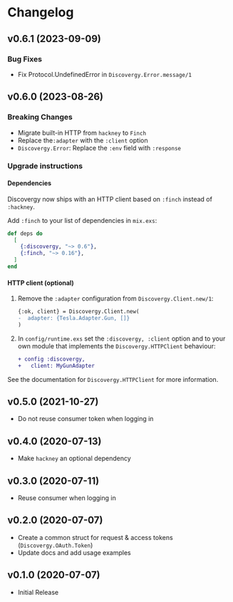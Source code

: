 # Changelog

## v0.6.1 (2023-09-09)

### Bug Fixes

- Fix Protocol.UndefinedError in `Discovergy.Error.message/1`

## v0.6.0 (2023-08-26)

### Breaking Changes

- Migrate built-in HTTP from `hackney` to `Finch`
- Replace the`:adapter` with the `:client` option
- `Discovergy.Error`: Replace the `:env` field with `:response`

### Upgrade instructions

#### Dependencies

Discovergy now ships with an HTTP client based on `:finch` instead of `:hackney`.

Add `:finch` to your list of dependencies in `mix.exs`:

```elixir
def deps do
  [
    {:discovergy, "~> 0.6"},
    {:finch, "~> 0.16"},
  ]
end
```

#### HTTP client (optional)

1. Remove the `:adapter` configuration from `Discovergy.Client.new/1`:

   ```diff
   {:ok, client} = Discovergy.Client.new(
   -  adapter: {Tesla.Adapter.Gun, []}
   )
   ```

2. In `config/runtime.exs` set the `:discovergy, :client` option and to your own module that implements the `Discovergy.HTTPClient` behaviour:

   ```diff
   + config :discovergy,
   +   client: MyGunAdapter
   ```

See the documentation for `Discovergy.HTTPClient` for more information.

## v0.5.0 (2021-10-27)

- Do not reuse consumer token when logging in

## v0.4.0 (2020-07-13)

- Make `hackney` an optional dependency

## v0.3.0 (2020-07-11)

- Reuse consumer when logging in

## v0.2.0 (2020-07-07)

- Create a common struct for request & access tokens (`Discovergy.OAuth.Token`)
- Update docs and add usage examples

## v0.1.0 (2020-07-07)

- Initial Release
